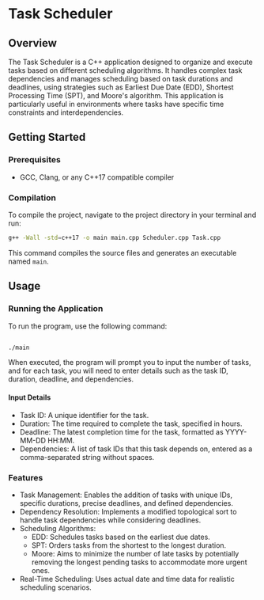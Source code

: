 # Task Scheduler

## Overview

The Task Scheduler is a C++ application designed to organize and execute tasks based on different scheduling algorithms. It handles complex task dependencies and manages scheduling based on task durations and deadlines, using strategies such as Earliest Due Date (EDD), Shortest Processing Time (SPT), and Moore's algorithm. This application is particularly useful in environments where tasks have specific time constraints and interdependencies.

## Getting Started

### Prerequisites

- GCC, Clang, or any C++17 compatible compiler

### Compilation

To compile the project, navigate to the project directory in your terminal and run:

```bash
g++ -Wall -std=c++17 -o main main.cpp Scheduler.cpp Task.cpp
```

This command compiles the source files and generates an executable named `main`.

Usage
-----

### Running the Application

To run the program, use the following command:

```bash

./main
```

When executed, the program will prompt you to input the number of tasks, and for each task, you will need to enter details such as the task ID, duration, deadline, and dependencies.

#### Input Details

-   Task ID: A unique identifier for the task.
-   Duration: The time required to complete the task, specified in hours.
-   Deadline: The latest completion time for the task, formatted as YYYY-MM-DD HH:MM.
-   Dependencies: A list of task IDs that this task depends on, entered as a comma-separated string without spaces.

### Features

-   Task Management: Enables the addition of tasks with unique IDs, specific durations, precise deadlines, and defined dependencies.
-   Dependency Resolution: Implements a modified topological sort to handle task dependencies while considering deadlines.
-   Scheduling Algorithms:
    -   EDD: Schedules tasks based on the earliest due dates.
    -   SPT: Orders tasks from the shortest to the longest duration.
    -   Moore: Aims to minimize the number of late tasks by potentially removing the longest pending tasks to accommodate more urgent ones.
-   Real-Time Scheduling: Uses actual date and time data for realistic scheduling scenarios.

